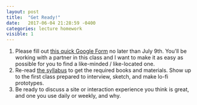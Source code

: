 ```yaml
---
layout: post
title:  "Get Ready!"
date:   2017-06-04 21:28:59 -0400
categories: lecture homework
visible: 1
---
```


1. Please fill out [this quick Google Form](https://goo.gl/forms/2fQdObztdXMF1Jbw1) no later than July 9th. You'll be working with a partner in this class and I want to make it as easy as possible for you to find a like-minded / like-located one. 
2. Re-read [the syllabus](/syllabus) to get the required books and materials. Show up to the first class prepared to interview, sketch, and make lo-fi prototypes. 
3. Be ready to discuss a site or interaction experience you think is great, and one you use daily or weekly, and why.

